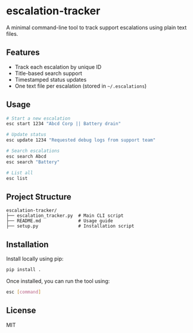 # escalation-tracker

A minimal command-line tool to track support escalations using plain text files.

## Features
- Track each escalation by unique ID
- Title-based search support
- Timestamped status updates
- One text file per escalation (stored in `~/.escalations`)

## Usage

```bash
# Start a new escalation
esc start 1234 "Abcd Corp || Battery drain"

# Update status
esc update 1234 "Requested debug logs from support team"

# Search escalations
esc search Abcd
esc search "Battery"

# List all
esc list
```

## Project Structure

```
escalation-tracker/
├── escalation_tracker.py  # Main CLI script
├── README.md              # Usage guide
├── setup.py               # Installation script
```

## Installation
Install locally using pip:

```bash
pip install .
```

Once installed, you can run the tool using:

```bash
esc [command]
```

## License
MIT
